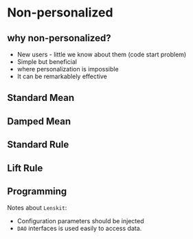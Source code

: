 # Non-personalized
## why non-personalized?
- New users - little we know about them (code start problem)
- Simple but beneficial
- where personalization is impossible
- It can be remarkablely effective

## Standard Mean

## Damped Mean

## Standard Rule
## Lift Rule

## Programming
Notes about `Lenskit`:
- Configuration parameters should be injected
- `DAO` interfaces is used easily to access data.





